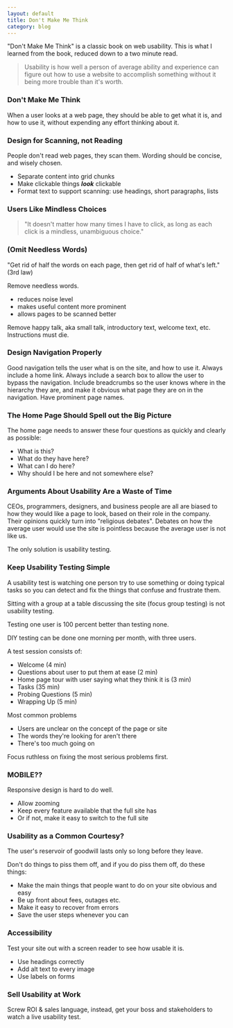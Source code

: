 ```yaml
---
layout: default
title: Don't Make Me Think
category: blog
---
```


"Don't Make Me Think" is a classic book on web usability. This is what I learned from the book, reduced down to a two minute read. 

> Usability is how well a person of average ability and experience can figure out how to use a website to accomplish something without it being more trouble than it's worth.

### Don't Make Me Think

When a user looks at a web page, they should be able to get what it is, and how to use it, without expending any effort thinking about it. 

### Design for Scanning, not Reading 

People don't read web pages, they scan them. Wording should be concise, and wisely chosen. 

- Separate content into grid chunks
- Make clickable things ***look*** clickable
- Format text to support scanning: use headings, short paragraphs, lists

### Users Like Mindless Choices

> "It doesn't matter how many times I have to click, as long as each click is a mindless, unambiguous choice."

### (Omit Needless Words)

"Get rid of half the words on each page, then get rid of half of what's left." (3rd law)

Remove needless words.

- reduces noise level 
- makes useful content more prominent
- allows pages to be scanned better

Remove happy talk, aka small talk, introductory text, welcome text, etc. Instructions must die.

### Design Navigation Properly

Good navigation tells the user what is on the site, and how to use it. Always include a home link. Always include a search box to allow the user to bypass the navigation. Include breadcrumbs so the user knows where in the hierarchy they are, and make it obvious what page they are on in the navigation. Have prominent page names.

### The Home Page Should Spell out the Big Picture

The home page needs to answer these four questions as quickly and clearly as possible:

- What is this?
- What do they have here?
- What can I do here?
- Why should I be here and not somewhere else?

### Arguments About Usability Are a Waste of Time

CEOs, programmers, designers, and business people are all are biased to how they would like a page to look, based on their role in the company. Their opinions quickly turn into "religious debates". Debates on how the average user would use the site is pointless because the average user is not like us.

The only solution is usability testing.

### Keep Usability Testing Simple

A usability test is watching one person try to use something or doing typical tasks so you can detect and fix the things that confuse and frustrate them.

Sitting with a group at a table discussing the site (focus group testing) is not usability testing.

Testing one user is 100 percent better than testing none.

DIY testing can be done one morning per month, with three users.

A test session consists of:

- Welcome (4 min)
- Questions about user to put them at ease (2 min)
- Home page tour with user saying what they think it is (3 min)
- Tasks (35 min)
- Probing Questions (5 min)
- Wrapping Up (5 min)

Most common problems
- Users are unclear on the concept of the page or site
- The words they're looking for aren't there
- There's too much going on

Focus ruthless on fixing the most serious problems first.

### MOBILE??

Responsive design is hard to do well. 

- Allow zooming
- Keep every feature available that the full site has
- Or if not, make it easy to switch to the full site 

### Usability as a Common Courtesy?

The user's reservoir of goodwill lasts only so long before they leave. 

Don't do things to piss them off, and if you do piss them off, do these things:

- Make the main things that people want to do on your site obvious and easy
- Be up front about fees, outages etc.
- Make it easy to recover from errors
- Save the user steps whenever you can

### Accessibility

Test your site out with a screen reader to see how usable it is.

- Use headings correctly
- Add alt text to every image 
- Use labels on forms

### Sell Usability at Work

Screw ROI & sales language, instead, get your boss and stakeholders to watch a live usability test.
